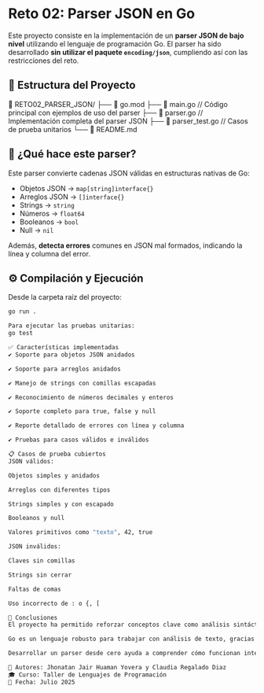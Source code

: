 # Reto 02: Parser JSON en Go

Este proyecto consiste en la implementación de un **parser JSON de bajo nivel** utilizando el lenguaje de programación Go. El parser ha sido desarrollado **sin utilizar el paquete `encoding/json`**, cumpliendo así con las restricciones del reto.

## 📁 Estructura del Proyecto

📁 RETO02_PARSER_JSON/
├── 📄 go.mod
├── 📄 main.go // Código principal con ejemplos de uso del parser
├── 📄 parser.go // Implementación completa del parser JSON
├── 📄 parser_test.go // Casos de prueba unitarios
└── 📄 README.md

## 🧠 ¿Qué hace este parser?

Este parser convierte cadenas JSON válidas en estructuras nativas de Go:

- Objetos JSON → `map[string]interface{}`
- Arreglos JSON → `[]interface{}`
- Strings → `string`
- Números → `float64`
- Booleanos → `bool`
- Null → `nil`

Además, **detecta errores** comunes en JSON mal formados, indicando la línea y columna del error.

## ⚙️ Compilación y Ejecución

Desde la carpeta raíz del proyecto:

```bash
go run .

Para ejecutar las pruebas unitarias:
go test

✅ Características implementadas
✔️ Soporte para objetos JSON anidados

✔️ Soporte para arreglos anidados

✔️ Manejo de strings con comillas escapadas

✔️ Reconocimiento de números decimales y enteros

✔️ Soporte completo para true, false y null

✔️ Reporte detallado de errores con línea y columna

✔️ Pruebas para casos válidos e inválidos

📋 Casos de prueba cubiertos
JSON válidos:

Objetos simples y anidados

Arreglos con diferentes tipos

Strings simples y con escapado

Booleanos y null

Valores primitivos como "texto", 42, true

JSON inválidos:

Claves sin comillas

Strings sin cerrar

Faltas de comas

Uso incorrecto de : o {, [

📌 Conclusiones
El proyecto ha permitido reforzar conceptos clave como análisis sintáctico, recursión, y manejo de errores estructurados.

Go es un lenguaje robusto para trabajar con análisis de texto, gracias a su control de errores explícito y tipos seguros.

Desarrollar un parser desde cero ayuda a comprender cómo funcionan internamente bibliotecas como encoding/json.

🔧 Autores: Jhonatan Jair Huaman Yovera y Claudia Regalado Diaz
🎓 Curso: Taller de Lenguajes de Programación
📅 Fecha: Julio 2025
